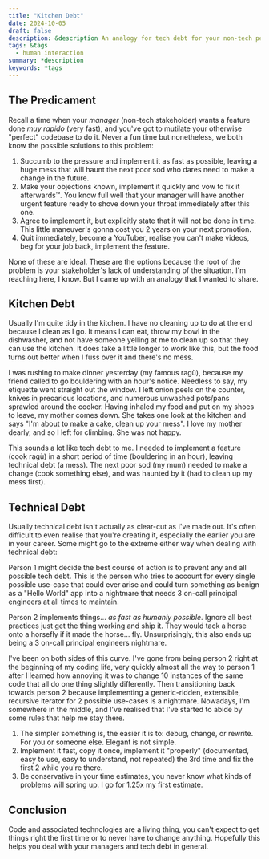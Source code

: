 ```yaml
---
title: "Kitchen Debt"
date: 2024-10-05
draft: false
description: &description An analogy for tech debt for your non-tech peers.
tags: &tags
  - human interaction
summary: *description
keywords: *tags
---
```

## The Predicament

Recall a time when your _manager_ (non-tech stakeholder) wants a feature done _muy rapido_ (very fast), and you've got to mutilate your otherwise "perfect" codebase to do it. Never a fun time but nonetheless, we both know the possible solutions to this problem:

1. Succumb to the pressure and implement it as fast as possible, leaving a huge mess that will haunt the next poor sod who dares need to make a change in the future.
2. Make your objections known, implement it quickly and vow to fix it afterwards&trade;. You know full well that your manager will have another urgent feature ready to shove down your throat immediately after this one.
3. Agree to implement it, but explicitly state that it will not be done in time. This little maneuver's gonna cost you 2 years on your next promotion.
4. Quit immediately, become a YouTuber, realise you can't make videos, beg for your job back, implement the feature.

None of these are ideal. These are the options because the root of the problem is your stakeholder's lack of understanding of the situation. I'm reaching here, I know. But I came up with an analogy that I wanted to share.

## Kitchen Debt

Usually I'm quite tidy in the kitchen. I have no cleaning up to do at the end because I clean as I go. It means I can eat, throw my bowl in the dishwasher, and not have someone yelling at me to clean up so that they can use the kitchen. It does take a little longer to work like this, but the food turns out better when I fuss over it and there's no mess.

I was rushing to make dinner yesterday (my famous ragù), because my friend called to go bouldering with an hour's notice. Needless to say, my etiquette went straight out the window. I left onion peels on the counter, knives in precarious locations, and numerous unwashed pots/pans sprawled around the cooker. Having inhaled my food and put on my shoes to leave, my mother comes down. She takes one look at the kitchen and says "I'm about to make a cake, clean up your mess". I love my mother dearly, and so I left for climbing. She was not happy.

This sounds a lot like tech debt to me. I needed to implement a feature (cook ragù) in a short period of time (bouldering in an hour), leaving technical debt (a mess). The next poor sod (my mum) needed to make a change (cook something else), and was haunted by it (had to clean up my mess first).

## Technical Debt

Usually technical debt isn't actually as clear-cut as I've made out. It's often difficult to even realise that you're creating it, especially the earlier you are in your career. Some might go to the extreme either way when dealing with technical debt:

Person 1 might decide the best course of action is to prevent any and all possible tech debt. This is the person who tries to account for every single possible use-case that could ever arise and could turn something as benign as a "Hello World" app into a nightmare that needs 3 on-call principal engineers at all times to maintain.

Person 2 implements things... _as fast as humanly possible_. Ignore all best practices just get the thing working and ship it. They would tack a horse onto a horsefly if it made the horse... fly. Unsurprisingly, this also ends up being a 3 on-call principal engineers nightmare.

I've been on both sides of this curve. I've gone from being person 2 right at the beginning of my coding life, very quickly almost all the way to person 1 after I learned how annoying it was to change 10 instances of the same code that all do one thing slightly differently. Then transitioning back towards person 2 because implementing a generic-ridden, extensible, recursive iterator for 2 possible use-cases is a nightmare. Nowadays, I'm somewhere in the middle, and I've realised that I've started to abide by some rules that help me stay there.

1. The simpler something is, the easier it is to: debug, change, or rewrite. For you or someone else. Elegant is not simple.
2. Implement it fast, copy it once, implement it "properly" (documented, easy to use, easy to understand, not repeated) the 3rd time and fix the first 2 while you're there.
3. Be conservative in your time estimates, you never know what kinds of problems will spring up. I go for 1.25x my first estimate.

## Conclusion

Code and associated technologies are a living thing, you can't expect to get things right the first time or to never have to change anything. Hopefully this helps you deal with your managers and tech debt in general.
